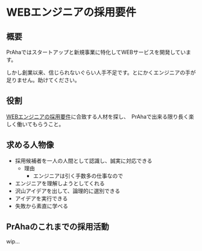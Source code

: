# WEBエンジニアの採用要件

## 概要
PrAhaではスタートアップと新規事業に特化してWEBサービスを開発しています。

しかし創業以来、信じられないぐらい人手不足です。とにかくエンジニアの手が足りません。助けてください。

## 役割
[WEBエンジニアの採用要件](./採用_WEBエンジニアの採用要件.md)に合致する人材を探し、　PrAhaで出来る限り長く楽しく働いてもらうこと。

## 求める人物像
- 採用候補者を一人の人間として認識し、誠実に対応できる
  - 理由
    - エンジニアは引く手数多の仕事なので
- エンジニアを理解しようとしてくれる
- 沢山アイデアを出して、論理的に選別できる
- アイデアを実行できる
- 失敗から素直に学べる

## PrAhaのこれまでの採用活動

wip...
